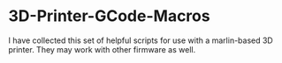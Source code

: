 # 3D-Printer-GCode-Macros
 I have collected this set of helpful scripts for use with a marlin-based 3D printer.  They may work with other firmware as well.
